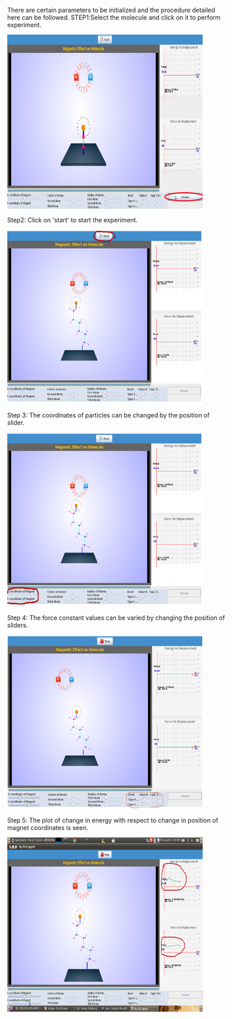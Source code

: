 There are certain parameters to be initialized and the procedure detailed here can be followed.
STEP1:Select the molecule and click on it to perform experiment.

<img src="images/Exp 8-1.png" width="450" height="400">

Step2: Click on 'start' to start the experiment.

<img src="images/poly5.png" width="450" height="400">

Step 3: The coordinates of particles can be changed by the position of slider.

<img src="images/poly2.png" width="450" height="400">

Step 4: The force constant values can be varied by changing the position of sliders.

<img src="images/poly3.png" width="450" height="400">

Step 5: The plot of change in energy with respect to change in position of magnet coordinates is seen.

<img src="images/Screenshot-3.png" width="450" height="400">

